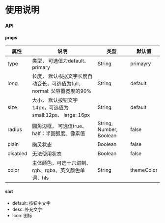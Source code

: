 # 使用说明

### API

#### props

| 属性  | 说明 | 类型 | 默认值|
| ----- |------| -----| -----|
| type | 类型， 可选值为default、 primary | String | primayry |
| long | 长度， 默认根据文字长度自动变长，可选值为full、 normal: 父容器宽度的90% | String | default |
| size | 大小， 默认按钮文字14px，可选值为small:12px、 large: 16px | String | default |
| radius | 圆角边框， 可选值true、half：半圆弧度、像素值 | String, Number, Boolean | false |
| plain | 幽灵状态 | Boolean | false |
| disabled | 无法使用状态 | Boolean | false |
| color | 主体颜色，可选十六进制、rgb、rgba、英文颜色单词、hls | String | themeColor |


#### slot
- default: 按钮主文字
- desc: 补充文字
- icon: 图标





